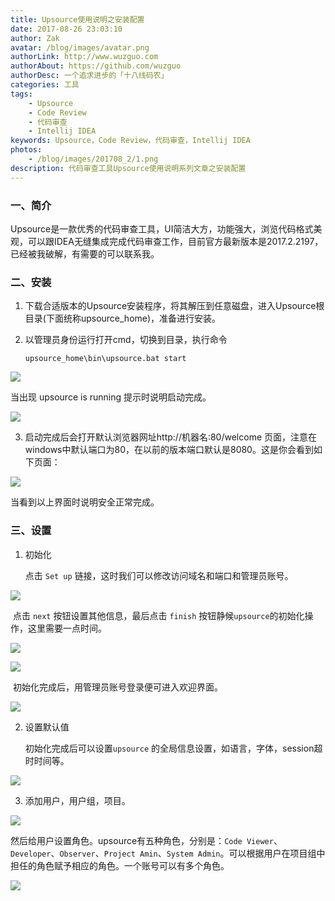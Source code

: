 ```yaml
---
title: Upsource使用说明之安装配置
date: 2017-08-26 23:03:10 
author: Zak
avatar: /blog/images/avatar.png
authorLink: http://www.wuzguo.com
authorAbout: https://github.com/wuzguo
authorDesc: 一个追求进步的「十八线码农」
categories: 工具
tags: 
	- Upsource
	- Code Review
	- 代码审查
	- Intellij IDEA
keywords: Upsource，Code Review，代码审查，Intellij IDEA
photos:
	- /blog/images/201708_2/1.png
description: 代码审查工具Upsource使用说明系列文章之安装配置
---
```



### 一、简介

Upsource是一款优秀的代码审查工具，UI简洁大方，功能强大，浏览代码格式美观，可以跟IDEA无缝集成完成代码审查工作，目前官方最新版本是2017.2.2197，已经被我破解，有需要的可以联系我。

### 二、安装

1. 下载合适版本的Upsource安装程序，将其解压到任意磁盘，进入Upsource根目录(下面统称upsource_home)，准备进行安装。

2. 以管理员身份运行打开cmd，切换到目录，执行命令

   ```shell
   upsource_home\bin\upsource.bat start
   ```


![](/blog/images/201708_2/1.png)

当出现 upsource is running 提示时说明启动完成。

![](/blog/images/201708_2/2.png)

3. 启动完成后会打开默认浏览器网址http://机器名:80/welcome 页面，注意在windows中默认端口为80，在以前的版本端口默认是8080。这是你会看到如下页面：

![](/blog/images/201708_2/3.png)

当看到以上界面时说明安全正常完成。



### 三、设置

1. 初始化

   点击 `Set up` 链接，这时我们可以修改访问域名和端口和管理员账号。

![](/blog/images/201708_2/4.png)

​	点击 `next` 按钮设置其他信息，最后点击 `finish` 按钮静候`upsource`的初始化操作，这里需要一点时间。

![](/blog/images/201708_2/5.png)

![](/blog/images/201708_2/12.png)

​	初始化完成后，用管理员账号登录便可进入欢迎界面。

![](/blog/images/201708_2/13.png)

2. 设置默认值

   初始化完成后可以设置`upsource` 的全局信息设置，如语言，字体，session超时时间等。

![](/blog/images/201708_2/15.png)

3. 添加用户，用户组，项目。

![](/blog/images/201708_2/16.png)

然后给用户设置角色。upsource有五种角色，分别是：`Code Viewer`、`Developer`、`Observer`、`Project Amin`、`System Admin`。可以根据用户在项目组中担任的角色赋予相应的角色。一个账号可以有多个角色。

![](/blog/images/201708_2/17.png)


